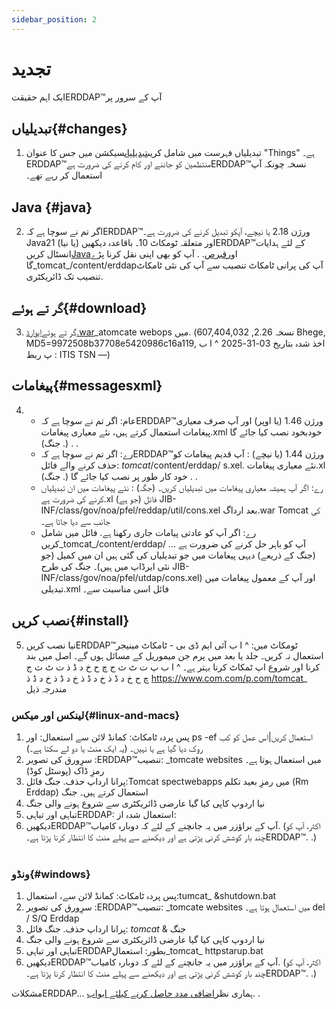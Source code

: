 ```yaml
---
sidebar_position: 2
---
```

# تجدید
ایک اہم حقیقتERDDAP™آپ کے سرور پر

## تبدیلیاں{#changes} 
1. تبدیلیاں فہرست میں شامل کریں[تبدیلیاں](/changes)سیکشن میں جس کا عنوان "Things" ہے۔ERDDAP™منتظمین کو جاننے اور کام کرنے کی ضرورت ہےERDDAP™نسخہ چونکہ آپ استعمال کر رہے تھے۔
     
## Java {#java} 
2. اگر تم نے سوچا ہے کہERDDAP™ورژن 2.18 یا نیچے، آپکو تبدیل کرنے کی ضرورت ہے۔Java21 (یا نیا) اور متعلقہ ٹومکاٹ 10۔ باقاعدہ دیکھیںERDDAP™کے لئے ہدایات انسٹال کریں[Java](/docs/server-admin/deploy-install#java)اور[قبرص](/docs/server-admin/deploy-install#tomcat). . آپ کو بھی اپنی نقل کرنا پڑے گا_tomcat_/content/erddapآپ کی پرانی ٹامکاٹ تنصیب سے آپ کی نئی ٹامکاٹ تنصیب تک ڈائریکٹری.

## گر تے ہوئے{#download} 
3. گر تے ہوئے[ایوارڈ.war](https://github.com/ERDDAP/erddap/releases/download/v2.26.0/erddap.war)_atomcate webops میں.
     (نسخہ 2.26, 607,404,032 Bhege, MD5=9972508b37708e5420986c16a119, اخذ شدہ بتاریخ 03-31-2025 ^ ا ب پ ربط : ITIS TSN —) 
     
## پیغامات{#messagesxml} 
4. 
    * عام: اگر تم نے سوچا ہے کہERDDAP™ورژن 1.46 (یا اوپر) اور آپ صرف معیاری پیغامات استعمال کرتے ہیں، نئے معیاری پیغامات.xml خودبخود نصب کیا جائے گا (. جنگ) . .
         
    * رے: اگر تم نے سوچا ہے کہERDDAP™ورژن 1.44 (یا نیچے) :
آپ قدیم پیغامات کو حذف کرنے والے فائل:
        _tomcat_/content/erddap/ s.xel.
نئے معیاری پیغامات.xl خود کار طور پر نصب کیا جائے گا (. جنگ) . .
         
    * رے: اگر آپ ہمیشہ معیاری پیغامات میں تبدیلیاں کریں۔ (جگہ) :
نئے پیغامات میں ان تبدیلیاں کرنے کی ضرورت ہے.xl فائل (جو ہے)
JIB-INF/class/gov/noa/pfel/reddap/util/cons.xel بعد ارداگ.war Tomcat کی جانب سے دیا جاتا ہے۔
         
    * رے: اگر آپ کو عادتی پیامات جاری رکھنا ہے. فائل میں شامل کریں_tomcat_/content/erddap/ ...
آپ کو باہر حل کرنے کی ضرورت ہے (جنگ کے ذریعے) دیہی پیغامات میں جو تبدیلیاں کی گئی ہیں ان میں کمیل (جو نئی ایرڈاپ میں ہیں)۔ جنگ کی طرح
JIB-INF/class/gov/noa/pfel/utdap/cons.xel) اور آپ کے معمول پیغامات میں تبدیلی.xml فائل اسی مناسبت سے۔
         
## نصب کریں{#install} 
5. نیا نصب کریںERDDAP™ٹومکاٹ میں:
^ ا ب آئی ایم ڈی بی - ٹامکاٹ مینیجر استعمال نہ کریں۔ جلد یا بعد میں پرم جن میموریل کے مسائل ہوں گے۔ اصل میں بند کرنا اور شروع اپ ٹمکاٹ کرنا بہتر ہے۔
^ ا ب پ ت ٹ ث ج چ ح خ د ڈ ذ ت ٹ ث ج چ ح خ د ڈ ذ خ د ڈ ذ خ د ڈ ذ خ د ڈ ذ https://www.com.com/p.com/tomcat_ مندرجہ ذیل
     
### لینکس اور میکس{#linux-and-macs} 
1. پس پردہ ٹامکاٹ: کمانڈ لائن سے استعمال:
اور ps -ef استعمال کریں|اس عمل کو کب روک دیا گیا ہے یا نہیں۔ (یہ ایک منٹ یا دو لے سکتا ہے۔) 
2. سرِورق کی تصویر :ERDDAP™تنصیب: _tomcate websites میں استعمال ہوتا ہے۔
رمزِ ڈاک (پوسٹل کوڈ)
3. پرانا ارداپ حذف. جنگ فائل:Tomcat spectwebapps میں رمزِ بعید تکلم (Rm Erddap) استعمال کرتے ہیں۔ جنگ
4. نیا اردوپ کاپی کیا گیا عارضی ڈائریکٹری سے شروع ہونے والی جنگ
5. تباہی اور تباہیERDDAP: استعمال شدہ از:
6. دیکھیںERDDAP™آپ کے براؤزر میں یہ جانچنے کے لئے کہ دوبارہ کامیاب.
     (اکثر، آپ کو چند بار کوشش کرنی پڑتی ہے اور دیکھنے سے پہلے منٹ کا انتظار کرنا پڑتا ہے۔ERDDAP™. .)   
             
### ونڈو{#windows} 
1. پس پردہ ٹامکاٹ: کمانڈ لائن سے، استعمال:tumcat_ &shutdown.bat
2. سرِورق کی تصویر :ERDDAP™تنصیب: _tomcate websites میں استعمال ہوتا ہے۔
del / S/Q Erddap
3. پرانا ارداپ حذف. جنگ فائل: _tomcat_ & جنگ
4. نیا اردوپ کاپی کیا گیا عارضی ڈائریکٹری سے شروع ہونے والی جنگ
5. تباہی اور تباہیERDDAPبطور: استعمال_tomcat_ httpstarup.bat
6. دیکھیںERDDAP™آپ کے براؤزر میں یہ جانچنے کے لئے کہ دوبارہ کامیاب.
     (اکثر، آپ کو چند بار کوشش کرنی پڑتی ہے اور دیکھنے سے پہلے منٹ کا انتظار کرنا پڑتا ہے۔ERDDAP™. .) 

مشکلاتERDDAP... ہماری نظر[اضافی مدد حاصل کرنے کیلئے ابواب](/docs/intro#support). .
